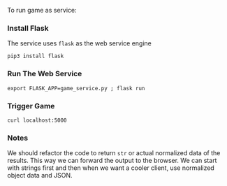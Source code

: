 To run game as service:

### Install Flask
The service uses ```flask``` as the web service engine

```pip3 install flask```

### Run The Web Service

```export FLASK_APP=game_service.py ; flask run```

### Trigger Game

```curl localhost:5000```

### Notes
We should refactor the code to return ```str``` or actual normalized data of the results.
This way we can forward the output to the browser.
We can start with strings first and then when we want a cooler client, use normalized object data and JSON.
